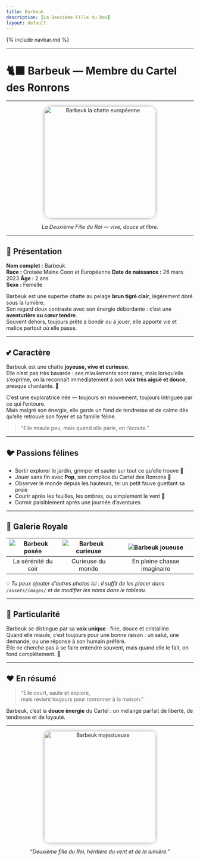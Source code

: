 ```yaml
---
title: Barbeuk
description: [La Deuxième Fille du Roi]
layout: default
---
```


{% include navbar.md %}

---

# 🐈‍⬛ Barbeuk — Membre du Cartel des Ronrons

---

<div align="center">
  <img src="/Bestiaire/assets/images/Barbeuk.jpg" alt="Barbeuk la chatte européenne" width="300" style="border-radius: 20px; box-shadow: 0 0 10px rgba(0,0,0,0.3);">
  <p><em>La Deuxième Fille du Roi — vive, douce et libre.</em></p>
</div>

---

## 🐾 Présentation

**Nom complet :** Barbeuk  
**Race :** Croisée Maine Coon et Européenne
**Date de naissance :** 26 mars 2023
**Âge :** 2 ans  
**Sexe :** Femelle  

Barbeuk est une superbe chatte au pelage **brun tigré clair**, légèrement doré sous la lumière.  
Son regard doux contraste avec son énergie débordante : c’est une **aventurière au cœur tendre**.  
Souvent dehors, toujours prête à bondir ou à jouer, elle apporte vie et malice partout où elle passe.  

---

## 💕 Caractère

Barbeuk est une chatte **joyeuse, vive et curieuse**.  
Elle n’est pas très bavarde : ses miaulements sont rares, mais lorsqu’elle s’exprime, on la reconnaît immédiatement à son **voix très aiguë et douce**, presque chantante. 🎵

C’est une exploratrice née — toujours en mouvement, toujours intriguée par ce qui l’entoure.  
Mais malgré son énergie, elle garde un fond de tendresse et de calme dès qu’elle retrouve son foyer et sa famille féline.

> “Elle miaule peu, mais quand elle parle, on l’écoute.”

---

## 🐦 Passions félines

- Sortir explorer le jardin, grimper et sauter sur tout ce qu’elle trouve 🌿  
- Jouer sans fin avec **Pop**, son complice du Cartel des Ronrons 🎾  
- Observer le monde depuis les hauteurs, tel un petit fauve guettant sa proie  
- Courir après les feuilles, les ombres, ou simplement le vent 🍃  
- Dormir paisiblement après une journée d’aventures  

---

## 📸 Galerie Royale

<div align="center">

| ![Barbeuk posée](/Bestiaire/assets/images/Barbeuk.jpg) | ![Barbeuk curieuse](/Bestiaire/assets/images/Barbeuk2.jpg) | ![Barbeuk joueuse](/Bestiaire/assets/images/Barbeuk3.jpg) |
|:--:|:--:|:--:|
| La sérénité du soir | Curieuse du monde | En pleine chasse imaginaire |

</div>

💡 *Tu peux ajouter d’autres photos ici : il suffit de les placer dans `/assets/images/` et de modifier les noms dans le tableau.*

---

## 🌟 Particularité

Barbeuk se distingue par sa **voix unique** : fine, douce et cristalline.  
Quand elle miaule, c’est toujours pour une bonne raison : un salut, une demande, ou une réponse à son humain préféré.  
Elle ne cherche pas à se faire entendre souvent, mais quand elle le fait, on fond complètement. 💖

---

## ❤️ En résumé

> “Elle court, saute et explore,  
> mais revient toujours pour ronronner à la maison.”

Barbeuk, c’est la **douce énergie** du Cartel : un mélange parfait de liberté, de tendresse et de loyauté.

---

<div align="center">
  <img src="/Bestiaire/assets/images/Barbeuk4.jpg" alt="Barbeuk majestueuse" width="300" style="border-radius: 15px; box-shadow: 0 0 10px rgba(0,0,0,0.3);">
  <p><em>“Deuxième fille du Roi, héritière du vent et de la lumière.”</em></p>
</div>


